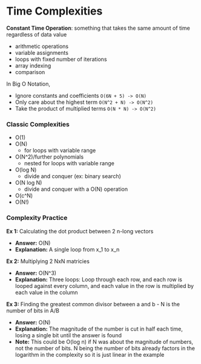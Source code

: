 # Time Complexities

__Constant Time Operation__: something that takes the same amount of time regardless of data value
- arithmetic operations
- variable assignments
- loops with fixed number of iterations
- array indexing
- comparison

In Big O Notation, 
- Ignore constants and coefficients `O(6N + 5) -> O(N)`
- Only care about the highest term `O(N^2 + N) -> O(N^2)`
- Take the product of multiplied terms `O(N * N) -> O(N^2)`

### Classic Complexities
- O(1)
- O(N)
    - for loops with variable range
- O(N^2)/further polynomials
    - nested for loops with variable range
- O(log N)
    - divide and conquer (ex: binary search)
- O(N log N)
    - divide and conquer with a O(N) operation
- O(c^N)
- O(N!)


### Complexity Practice
__Ex 1:__ Calculating the dot product between 2 n-long vectors
- __Answer:__ O(N)
- __Explanation:__ A single loop from x_1 to x_n 

__Ex 2:__ Multiplying 2 NxN matricies
- __Answer:__ O(N^3)
- __Explanation:__ Three loops: Loop through each row, and each row is looped against every column, and each value in the row is multiplied by each value in the column

__Ex 3:__ Finding the greatest common divisor between a and b - N is the number of bits in A/B
- __Answer:__ O(N)
- __Explanation:__ The magnitude of the number is cut in half each time, losing a single bit until the answer is found
- __Note:__ This could be O(log n) if N was about the magnitude of numbers, not the number of bits. N being the number of bits already factors in the logarithm in the complexity so it is just linear in the example


